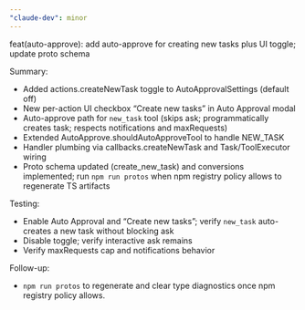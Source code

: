 ```yaml
---
"claude-dev": minor
---
```


feat(auto-approve): add auto-approve for creating new tasks plus UI toggle; update proto schema

Summary:
- Added actions.createNewTask toggle to AutoApprovalSettings (default off)
- New per-action UI checkbox “Create new tasks” in Auto Approval modal
- Auto-approve path for `new_task` tool (skips ask; programmatically creates task; respects notifications and maxRequests)
- Extended AutoApprove.shouldAutoApproveTool to handle NEW_TASK
- Handler plumbing via callbacks.createNewTask and Task/ToolExecutor wiring
- Proto schema updated (create_new_task) and conversions implemented; run `npm run protos` when npm registry policy allows to regenerate TS artifacts

Testing:
- Enable Auto Approval and “Create new tasks”; verify `new_task` auto-creates a new task without blocking ask
- Disable toggle; verify interactive ask remains
- Verify maxRequests cap and notifications behavior

Follow-up:
- `npm run protos` to regenerate and clear type diagnostics once npm registry policy allows.
